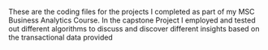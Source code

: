 These are the coding files for the projects I completed as part of my MSC Business Analytics Course. In the capstone Project I employed and tested out different algorithms to discuss and discover different insights based on the transactional data provided
